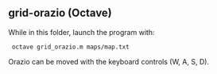 ## grid-orazio (Octave)
While in this folder, launch the program with:
 
     octave grid_orazio.m maps/map.txt
     
Orazio can be moved with the keyboard controls (W, A, S, D).
